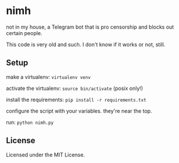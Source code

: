 # nimh

not in my house, a Telegram bot that is pro censorship and blocks out certain people.

This code is very old and such. I don't know if it works or not, still.

## Setup

make a virtualenv: `virtualenv venv`

activate the virtualenv: `source bin/activate` (posix only!)

install the requirements: `pip install -r requirements.txt`

configure the script with your variables. they're near the top.

run: `python nimh.py`

## License

Licensed under the MIT License.